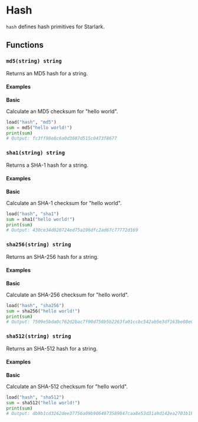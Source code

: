# Hash

`hash` defines hash primitives for Starlark.

## Functions

### `md5(string) string`

Returns an MD5 hash for a string.

#### Examples

**Basic**

Calculate an MD5 checksum for "hello world".

```python
load("hash", "md5")
sum = md5("hello world!")
print(sum)
# Output: fc3ff98e8c6a0d3087d515c0473f8677
```

### `sha1(string) string`

Returns a SHA-1 hash for a string.

#### Examples

**Basic**

Calculate an SHA-1 checksum for "hello world".

```python
load("hash", "sha1")
sum = sha1("hello world!")
print(sum)
# Output: 430ce34d020724ed75a196dfc2ad67c77772d169
```

### `sha256(string) string`

Returns an SHA-256 hash for a string.

#### Examples

**Basic**

Calculate an SHA-256 checksum for "hello world".

```python
load("hash", "sha256")
sum = sha256("hello world!")
print(sum)
# Output: 7509e5bda0c762d2bac7f90d758b5b2263fa01ccbc542ab5e3df163be08e6ca9
```

### `sha512(string) string`

Returns an SHA-512 hash for a string.

#### Examples

**Basic**

Calculate an SHA-512 checksum for "hello world".

```python
load("hash", "sha512")
sum = sha512("hello world!")
print(sum)
# Output: db9b1cd3262dee37756a09b9064973589847caa8e53d31a9d142ea2701b1b28abd97838bb9a27068ba305dc8d04a45a1fcf079de54d607666996b3cc54f6b67c
```
